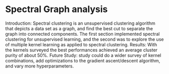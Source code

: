 #  Spectral Graph analysis
Introduction: Spectral clustering is an unsupervised clustering algorithm that depicts a data set as a graph, and find the best cut to separate the graph into connected components. The first section implemented spectral clustering for unsupervised learning, and the second was to explore the use of multiple kernel learning as applied to spectral clustering.
Results: With the kernels surveyed the best performances achieved an average cluster purity of about 50%.
Future Study:
study could do a wider survey of kernel combinations, add optimizations to the gradient ascent/descent algorithm, and vary more hyperparameters.
